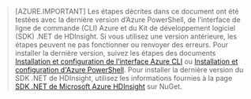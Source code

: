 > [AZURE.IMPORTANT] Les étapes décrites dans ce document ont été testées avec la dernière version d’Azure PowerShell, de l’interface de ligne de commande (CLI) Azure et du Kit de développement logiciel (SDK) .NET de HDInsight. Si vous utilisez une version antérieure, les étapes peuvent ne pas fonctionner ou renvoyer des erreurs. Pour installer la dernière version, suivez les étapes des documents [Installation et configuration de l’interface Azure CLI](../articles/xplat-cli-install.md) ou [Installation et configuration d'Azure PowerShell](../articles/powershell-install-configure.md). Pour installer la dernière version du SDK .NET de HDInsight, utilisez les informations fournies à la page [SDK .NET de Microsoft Azure HDInsight](https://www.nuget.org/packages/Microsoft.WindowsAzure.Management.HDInsight/) sur NuGet.

<!---HONumber=AcomDC_0427_2016-->